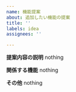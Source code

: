 ```yaml
---
name: 機能提案
about: 追加したい機能の提案
title: ''
labels: idea
assignees: ''

---
```


**提案内容の説明**
nothing

**関係する機能**
nothing

**その他**
nothing
